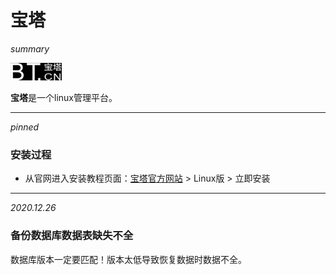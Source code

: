 # 宝塔

*summary*

<img src="宝塔.assets/image-20201227122638173.png" alt="image-20201227122638173" style="zoom:80%;" />

**宝塔**是一个linux管理平台。

---

*pinned*

### 安装过程

- 从官网进入安装教程页面：[宝塔官方网站](https://www.bt.cn/) > Linux版 > 立即安装

---

*2020.12.26*

### 备份数据库数据表缺失不全

数据库版本一定要匹配！版本太低导致恢复数据时数据不全。

